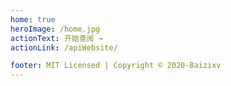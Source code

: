 ```yaml
---
home: true
heroImage: /home.jpg
actionText: 开始查阅 →
actionLink: /apiWebsite/

footer: MIT Licensed | Copyright © 2020-Baizixv
---
```

